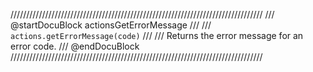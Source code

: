////////////////////////////////////////////////////////////////////////////////
/// @startDocuBlock actionsGetErrorMessage
///
/// `actions.getErrorMessage(code)`
///
/// Returns the error message for an error code.
/// @endDocuBlock
////////////////////////////////////////////////////////////////////////////////